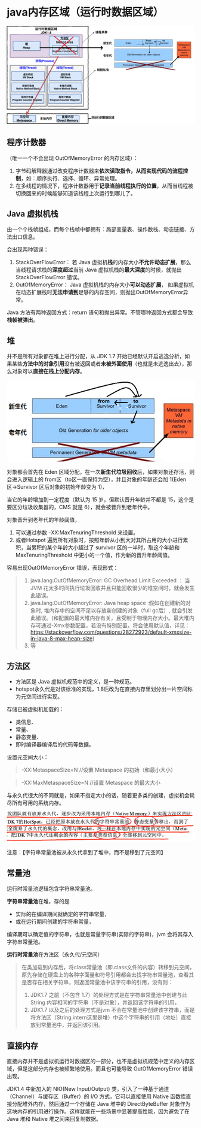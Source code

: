 # **java内存区域（运行时数据区域）**
![c:\users\asus\Desktop\无标题.png](media/1.png)

## **程序计数器**
（唯一一个不会出现 OutOfMemoryError 的内存区域）：

1. 字节码解释器通过改变程序计数器来**依次读取指令，从而实现代码的流程控制**，如：顺序执行、选择、循环、异常处理。 
2. 在多线程的情况下，程序计数器用于**记录当前线程执行的位置**，从而当线程被切换回来的时候能够知道该线程上次运行到哪儿了。

## **Java 虚拟机栈**

由一个个栈帧组成，而每个栈帧中都拥有：局部变量表、操作数栈、动态链接、方法出口信息。

会出现两种错误：

1. StackOverFlowError： 若 Java 虚拟机**栈**的内存大小**不允许动态扩展**，那么当线程请求栈的**深度超过**当前 Java 虚拟机栈的**最大深度**的时候，就抛出 StackOverFlowError 错误。 
2. OutOfMemoryError： Java 虚拟机栈的内存大小**可以动态扩展**， 如果虚拟机在动态扩展栈时**无法申请到**足够的内存空间，则抛出OutOfMemoryError异常。

Java 方法有两种返回方式：return 语句和抛出异常。不管哪种返回方式都会导致**栈帧被弹出**。


## **堆**
并不是所有对象都在堆上进行分配，从 JDK 1.7 开始已经默认开启逃逸分析，如果某些**方法中的对象引用**没有被返回或者**未被外面使用**（也就是未逃逸出去），那么对象可以**直接在栈上分配内存**。

![c:\users\asus\Desktop\d.png](media/2.png)


对象都会首先在 Eden 区域分配，在一次**新生代垃圾回收**后，如果对象还存活，则会进入逻辑上的 from区（to区一直保持为空），并且对象的年龄还会加 1(Eden 区->Survivor 区后对象的初始年龄变为 1)，

当它的年龄增加到一定程度（默认为 15 岁，但默认晋升年龄并不都是 15，这个是要区分垃圾收集器的，CMS 就是 6），就会被晋升到老年代中。

对象晋升到老年代的年龄阈值，

1. 可以通过参数 -XX:MaxTenuringThreshold 来设置。
2. 或者Hotspot 遍历所有对象时，按照年龄从小到大对其所占用的大小进行累积，当累积的某个年龄大小超过了 survivor 区的一半时，取这个年龄和 MaxTenuringThreshold 中更小的一个值，作为新的晋升年龄阈值。

容易出现OutOfMemoryError 错误，表现形式：

>1. java.lang.OutOfMemoryError: GC Overhead Limit Exceeded ： 当 JVM 花太多时间执行垃圾回收并且只能回收很少的堆空间时，就会发生此错误。 
>2. java.lang.OutOfMemoryError: Java heap space :假如在创建新的对象时, 堆内存中的空间不足以存放新创建的对象（full gc后）, 就会引发此错误。(和配置的最大堆内存有关，且受制于物理内存大小。最大堆内存可通过-Xmx参数配置，若没有特别配置，将会使用默认值，详见：<https://stackoverflow.com/questions/28272923/default-xmxsize-in-java-8-max-heap-size>)
>3. 等

## **方法区**
- 方法区是 Java 虚拟机规范中的定义，是一种规范。
- hotspot永久代是对该标准的实现，1.8后改为在直接内存里划分出一片空间称为元空间进行实现。

存储已被虚拟机加载的：

- 类信息、
- 常量、
- 静态变量、
- 即时编译器编译后的代码等数据。

设置元空间大小：

>-XX:MetaspaceSize=N //设置 Metaspace 的初始（和最小大小）

>-XX:MaxMetaspaceSize=N //设置 Metaspace 的最大大小

与永久代很大的不同就是，如果不指定大小的话，随着更多类的创建，虚拟机会耗尽所有可用的系统内存。

![](media/3.png)

注意：【字符串常量池被从永久代拿到了堆中，而不是移到了元空间】

## **常量池**
运行时常量池逻辑包含字符串常量池。

**字符串常量池**在堆，存的是

- 实际的在编译期间就确定的字符串常量，
- 或在运行期间创建的字符串常量，

编译期可以确定值的字符串，也就是常量字符串(实际的字符串)，jvm 会将其存入字符串常量池。

**运行时常量池**在方法区（永久代/元空间）


>在类加载到内存后，将class常量池（即.class文件的内容）转移到元空间，原先存储在硬盘上的各种字面量和符号引用都会去找字符串常量池，查看其是否存在相关字符串，则返回常量池中该字符串的引用，没有则：
>1. JDK1.7 之前（不包含 1.7）的处理方式是在字符串常量池中创建与此 String 内容相同的字符串（不是对象），并返回该字符串的引用，
>2. JDK1.7 以及之后的处理方式是jvm 不会在常量池中创建该字符串，而是将方法区（String.intern这里是堆）中这个字符串的引用（地址）直接放到常量池中，并返回该引用。

## **直接内存** 

直接内存并不是虚拟机运行时数据区的一部分，也不是虚拟机规范中定义的内存区域，但是这部分内存也被频繁地使用。而且也可能导致 OutOfMemoryError 错误出现。 

JDK1.4 中新加入的 NIO(New Input/Output) 类，引入了一种基于通道（Channel）与缓存区（Buffer）的 I/O 方式，它可以直接使用 Native 函数库直接分配堆外内存，然后通过一个存储在 Java 堆中的 DirectByteBuffer 对象作为这块内存的引用进行操作。这样就能在一些场景中显著提高性能，因为避免了在 Java 堆和 Native 堆之间来回复制数据。


